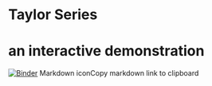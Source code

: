 # Taylor Series
# an interactive demonstration
[![Binder](https://mybinder.org/badge_logo.svg)](https://mybinder.org/v2/gh/rmcrae/TaylorSeries/HEAD?labpath=Student%20Taylor%20Series%20Viewer.ipynb)
Markdown iconCopy markdown link to clipboard
